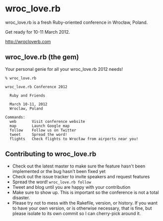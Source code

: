 wroc_love.rb
============

wroc_love.rb is a fresh Ruby-oriented conference in Wrocław, Poland.

Get ready for 10-11 March 2012.

http://wrocloverb.com


wroc_love.rb (the gem)
----------------------

Your personal genie for all your wroc_love.rb 2012 needs!


    % wroc_love.rb

    wroc_love.rb Conference 2012

      Ruby and Friends

      March 10-11, 2012
      Wroclaw, Poland

    Commands:
      web       Visit conference website
      map       Launch Google map
      follow    Follow us on Twitter
      tweet     Spread the word!
      flights   Check flights to Wrocław from airports near you!


Contributing to wroc_love.rb
----------------------------
 
* Check out the latest master to make sure the feature hasn't been implemented or the bug hasn't been fixed yet
* Check out the issue tracker to invite speakers and request features
* Spread the word! `wroc_love.rb follow`
* Tweet and blog until you are happy with your contribution
* Make sure to show up. This is important so the conference is not a total disaster.
* Please try not to mess with the Rakefile, version, or history. If you want to have your own version, or is otherwise necessary, that is fine, but please isolate to its own commit so I can cherry-pick around it.
